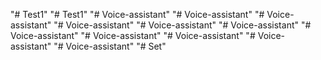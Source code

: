 "# Test1" 
"# Test1" 
"# Voice-assistant" 
"# Voice-assistant" 
"# Voice-assistant" 
"# Voice-assistant" 
"# Voice-assistant" 
"# Voice-assistant" 
"# Voice-assistant" 
"# Voice-assistant" 
"# Voice-assistant" 
"# Voice-assistant" 
"# Voice-assistant" 
"# Set" 
